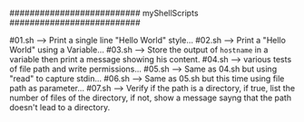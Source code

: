 ########################## myShellScripts ##########################

#01.sh --> Print a single line "Hello World" style...
#02.sh --> Print a "Hello World" using a Variable...
#03.sh --> Store the output of `hostname` in a variable then print a message showing his content.
#04.sh --> various tests of file path and write permissions...
#05.sh --> Same as 04.sh but using "read" to capture stdin...
#06.sh --> Same as 05.sh but this time using file path as parameter...
#07.sh --> Verify if the path is a directory, if true, list the number of files of the directory, if not, show a message sayng that the path doesn't lead to a directory. 
